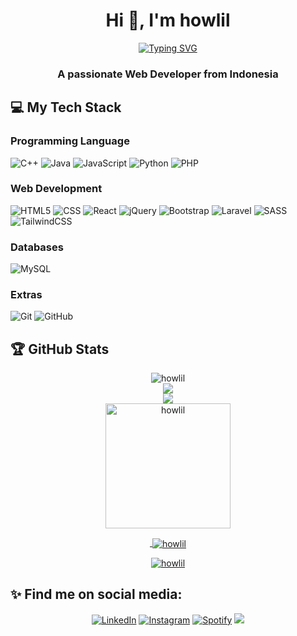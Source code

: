 
<h1 align="center">Hi 👋, I'm howlil</h1>

<div align="center">
    <a href="https://git.io/typing-svg"><img src="https://readme-typing-svg.demolab.com?font=Fira+Code&pause=1000&color=F7006E&center=true&vCenter=true&width=435&lines=Mhd+Ulil+Abshar;2211521003;Andalas+University" alt="Typing SVG"/></a>
</div>

<h3 align="center">A passionate Web Developer from Indonesia</h3>

## 💻 My Tech Stack

### Programming Language
 ![C++](https://img.shields.io/badge/C%2B%2B-00599C?style=for-the-badge&logo=c%2B%2B&logoColor=white)
 ![Java](https://img.shields.io/badge/java-%23ED8B00.svg?style=for-the-badge&logo=openjdk&logoColor=white)
 ![JavaScript](https://img.shields.io/badge/javascript-%23323330.svg?style=for-the-badge&logo=javascript&logoColor=%23F7DF1E)
 ![Python](https://img.shields.io/badge/python-3670A0?style=for-the-badge&logo=python&logoColor=ffdd54)
 ![PHP](https://img.shields.io/badge/php-%23777BB4.svg?style=for-the-badge&logo=php&logoColor=white)

### Web Development 
![HTML5](https://img.shields.io/badge/HTML5-E34F26?style=for-the-badge&logo=html5&logoColor=white)
![CSS](https://img.shields.io/badge/CSS3-1572B6?style=for-the-badge&logo=css3&logoColor=white)
![React](https://img.shields.io/badge/react-%2320232a.svg?style=for-the-badge&logo=react&logoColor=%2361DAFB)
![jQuery](https://img.shields.io/badge/jquery-%230769AD.svg?style=for-the-badge&logo=jquery&logoColor=white)
![Bootstrap](https://img.shields.io/badge/bootstrap-%23563D7C.svg?style=for-the-badge&logo=bootstrap&logoColor=white)
![Laravel](https://img.shields.io/badge/laravel-%23FF2D20.svg?style=for-the-badge&logo=laravel&logoColor=white)
![SASS](https://img.shields.io/badge/SASS-hotpink.svg?style=for-the-badge&logo=SASS&logoColor=white)
![TailwindCSS](https://img.shields.io/badge/tailwindcss-%2338B2AC.svg?style=for-the-badge&logo=tailwind-css&logoColor=white)


### Databases
![MySQL](https://img.shields.io/badge/mysql-%2300f.svg?style=for-the-badge&logo=mysql&logoColor=white) 

### Extras
 ![Git](https://img.shields.io/badge/-Git-333333?style=for-the-badge&logo=git&logoColor=white)
 ![GitHub](https://img.shields.io/badge/-GitHub-333333?style=for-the-badge&logo=github&logoColor=white)

## 🏆 GitHub Stats

<div align="center">
    <img src="https://komarev.com/ghpvc/?username=howlil&label=Profile%20views&color=0e75b6&style=for-the-badge" alt="howlil" /> 
</div>
<div align="center">
    <a href = "https://github.com/howlil/">
        <img src="https://github-readme-activity-graph.vercel.app/graph?username=howlil&theme=nightowl" />
        <br>
        <img src="https://github-profile-trophy.vercel.app/?username=howlil&column=-1&theme=tokyonight" />
        <br>
    </a>
</div>
<div align ="center">
     <a href="https://github.com/anuraghazra/github-readme-stats">
  <img height=200 src="https://github-readme-stats.vercel.app/api/top-langs?username=howlil&theme=tokyonight&show_icons=true&locale=en" alt="howlil" />
 </a>
</div>

<div align ="center">
    <a href = "https://github.com/howlil/">
         <p>&nbsp;<img align="center" src="https://github-readme-stats.vercel.app/api?username=howlil&show_icons=true&locale=en&theme=tokyonight" alt="howlil" /></p>
         <p><img align="center" src="https://github-readme-streak-stats.herokuapp.com/?user=howlil&theme=tokyonight" alt="howlil" /></p>
    </a>
</div>



## ✨ Find me on social media:
  <p align = "center">
      <a href="https://www.linkedin.com/in/mhdulilabshar/" target="_blank"><img src="https://img.shields.io/badge/LinkedIn-0077B5?style=for-the-badge&logo=linkedin&logoColor=white" alt="LinkedIn"></a>
      <a href="https://www.instagram.com/mraulabsr " target="_blank"><img src="https://img.shields.io/badge/Instagram-E4405F?style=for-the-badge&logo=instagram&logoColor=white" alt="Instagram"></a>
      <a href="https://open.spotify.com/user/z4ev34sfeu2es0va2z906y0cx " target="_blank"><img src="https://img.shields.io/badge/Spotify-%231ED760.svg?&style=for-the-badge&logo=spotify&logoColor=white" alt="Spotify"></a>
      <a href="mailto:mhdulilabshar27@gmail.com"><img src="https://img.shields.io/badge/Gmail-D14836?style=for-the-badge&logo=gmail&logoColor=white"/></a>
  </p>



